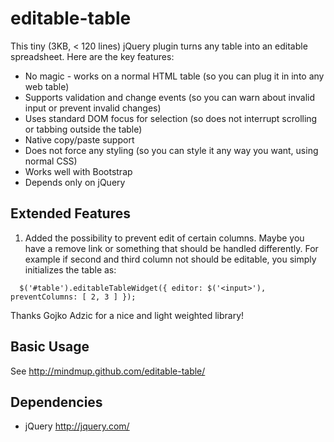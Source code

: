 

editable-table
=================

This tiny (3KB, < 120 lines) jQuery plugin turns any table into an editable spreadsheet. Here are the key features:

* No magic - works on a normal HTML table (so you can plug it in into any web
table)
* Supports validation and change events (so you can warn about invalid input or
prevent invalid changes)
* Uses standard DOM focus for selection (so does not interrupt scrolling or
tabbing outside the table)
* Native copy/paste support
* Does not force any styling (so you can style it any way you want, using normal
CSS)
* Works well with Bootstrap
* Depends only on jQuery

Extended Features
-----------

1. Added the possibility to prevent edit of certain columns. Maybe you have a remove link or something that should be handled differently. For example if second and third column not should be editable, you simply initializes the table as:
```example
  $('#table').editableTableWidget({ editor: $('<input>'), preventColumns: [ 2, 3 ] });
```
Thanks Gojko Adzic for a nice and light weighted library!

Basic Usage
-----------

See http://mindmup.github.com/editable-table/

Dependencies
------------
* jQuery http://jquery.com/
